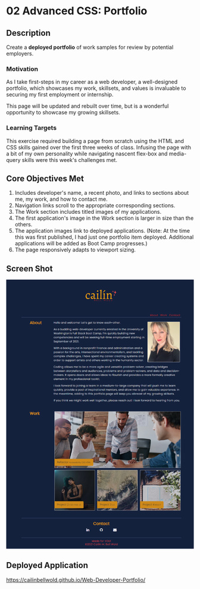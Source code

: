 # 02 Advanced CSS: Portfolio

## Description

Create a **deployed portfolio** of work samples for review by potential employers.

### Motivation

As I take first-steps in my career as a web developer, a well-designed portfolio, which showcases my work, skillsets, and values is invaluable to securing my first employment or internship.  

This page will be updated and rebuilt over time, but is a wonderful opportunity to showcase my growing skillsets.    

### Learning Targets
This exercise required building a page from scratch using the HTML and CSS skills gained over the first three weeks of class. Infusing the page with a bit of my own personality while navigating nascent flex-box and media-query skills were this week's challenges met. 

## Core Objectives Met

1. Includes developer's name, a recent photo, and links to sections about me, my work, and how to contact me.
2. Navigation links scroll to the appropriate corresponding sections. 
3. The Work section includes titled images of my applications. 
4. The first application's image in the Work section is larger in size than the others.
5. The application images link to deployed applications. (Note: At the time this was first published, I had just one portfolio item deployed. Additional applications will be added as Boot Camp progresses.)
5. The page responsively adapts to viewport sizing. 

## Screen Shot

![My portfolio page, includign a navigation bar and sections labeled About, Work and Contact.](./assets/images/cailinbellwold.github.io_Web-Developer-Portfolio_Screenshot_V1.png) 

## Deployed Application

https://cailinbellwold.github.io/Web-Developer-Portfolio/
#
